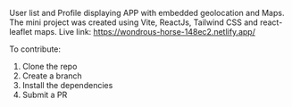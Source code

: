 User list and Profile displaying APP with embedded geolocation and Maps.
The mini project was created using Vite, ReactJs, Tailwind CSS and react-leaflet maps.
Live link: https://wondrous-horse-148ec2.netlify.app/

To contribute:
1. Clone the repo
2. Create a branch
3. Install the dependencies
4. Submit a PR
